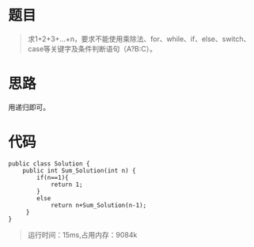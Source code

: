 # 题目
>求1+2+3+...+n，要求不能使用乘除法、for、while、if、else、switch、case等关键字及条件判断语句（A?B:C）。
# 思路
用递归即可。
# 代码
```
public class Solution {
    public int Sum_Solution(int n) {
        if(n==1){
            return 1;
        }
        else
            return n+Sum_Solution(n-1);
     }
}
```
>运行时间：15ms,占用内存：9084k
